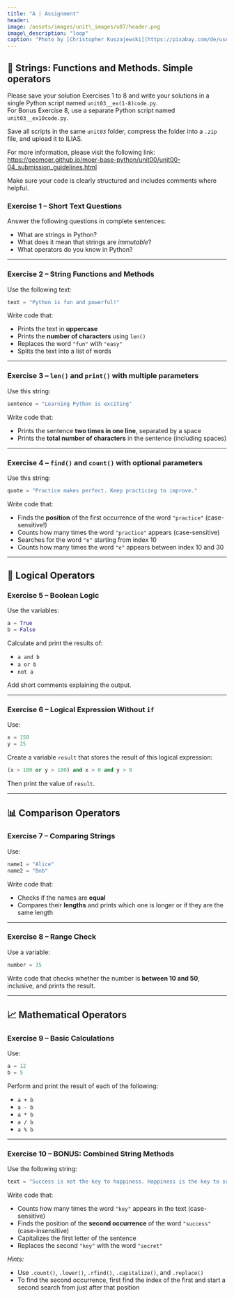 ```yaml
---
title: "A | Assignment"
header:
image: /assets/images/unit\_images/u07/header.png
image\_description: "loop"
caption: "Photo by [Christopher Kuszajewski](https://pixabay.com/de/users/kuszapro-369349/?utm_source=link-attribution&utm_medium=referral&utm_campaign=image&utm_content=583537) [from Pixabay](https://pixabay.com/de/?utm_source=link-attribution&utm_medium=referral&utm_campaign=image&utm_content=583537)"
---
```


## 🧹 Strings: Functions and Methods. Simple operators

Please save your solution Exercises 1 to 8 and write your solutions in a single Python script named `unit03__ex(1-8)code.py`.  
For Bonus Exercise 8, use a separate Python script named `unit03__ex10code.py`.

Save all scripts in the same `unit03` folder, compress the folder into a `.zip` file, and upload it to ILIAS.

For more information, please visit the following link:  
https://geomoer.github.io/moer-base-python/unit00/unit00-04_submission_guidelines.html

Make sure your code is clearly structured and includes comments where helpful.

### Exercise 1 – Short Text Questions

Answer the following questions in complete sentences:

* What are strings in Python?
* What does it mean that strings are *immutable*?
* What operators do you know in Python?

---

### Exercise 2 – String Functions and Methods

Use the following text:

```python
text = "Python is fun and powerful!"
```

Write code that:

* Prints the text in **uppercase**
* Prints the **number of characters** using `len()`
* Replaces the word `"fun"` with `"easy"`
* Splits the text into a list of words

---

### Exercise 3 – `len()` and `print()` with multiple parameters

Use this string:

```python
sentence = "Learning Python is exciting"
```

Write code that:

* Prints the sentence **two times in one line**, separated by a space
* Prints the **total number of characters** in the sentence (including spaces)

---

### Exercise 4 – `find()` and `count()` with optional parameters

Use this string:

```python
quote = "Practice makes perfect. Keep practicing to improve."
```

Write code that:

* Finds the **position** of the first occurrence of the word `"practice"` (case-sensitive!)
* Counts how many times the word `"practice"` appears (case-sensitive)
* Searches for the word `"e"` starting from index 10
* Counts how many times the word `"e"` appears between index 10 and 30

---

## 🧠 Logical Operators

### Exercise 5 – Boolean Logic

Use the variables:

```python
a = True
b = False
```

Calculate and print the results of:

* `a and b`
* `a or b`
* `not a`

Add short comments explaining the output.

---

### Exercise 6 – Logical Expression Without `if`

Use:

```python
x = 150
y = 25
```

Create a variable `result` that stores the result of this logical expression:

```python
(x > 100 or y > 100) and x > 0 and y > 0
```

Then print the value of `result`.

---

## 📊 Comparison Operators

### Exercise 7 – Comparing Strings

Use:

```python
name1 = "Alice"
name2 = "Bob"
```

Write code that:

* Checks if the names are **equal**
* Compares their **lengths** and prints which one is longer or if they are the same length

---

### Exercise 8 – Range Check

Use a variable:

```python
number = 35
```

Write code that checks whether the number is **between 10 and 50**, inclusive, and prints the result.

---

## 📈 Mathematical Operators

### Exercise 9 – Basic Calculations

Use:

```python
a = 12
b = 5
```

Perform and print the result of each of the following:

* `a + b`
* `a - b`
* `a * b`
* `a / b`
* `a % b`

---

### Exercise 10 – BONUS: Combined String Methods

Use the following string:

```python
text = "Success is not the key to happiness. Happiness is the key to success."
```

Write code that:

* Counts how many times the word `"key"` appears in the text (case-sensitive)
* Finds the position of the **second occurrence** of the word `"success"` (case-insensitive)
* Capitalizes the first letter of the sentence
* Replaces the second `"key"` with the word `"secret"`

*Hints:*

* Use `.count()`, `.lower()`, `.rfind()`, `.capitalize()`, and `.replace()`
* To find the second occurrence, first find the index of the first and start a second search from just after that position
